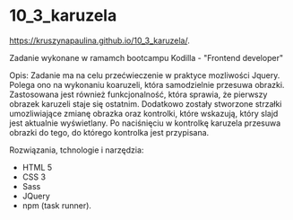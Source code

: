 # 10_3_karuzela

https://kruszynapaulina.github.io/10_3_karuzela/.

Zadanie wykonane w ramamch bootcampu Kodilla - "Frontend developer"

Opis: Zadanie ma na celu przećwieczenie w praktyce mozliwości Jquery. Polega ono na wykonaniu koaruzeli, która samodzielnie przesuwa obrazki. Zastosowana jest również funkcjonalność, która sprawia, że pierwszy obrazek karuzeli staje się ostatnim. Dodatkowo zostały stworzone strzałki umozliwiające zmianę obrazka oraz kontrolki, które wskazują, który slajd jest aktualnie wyświetlany. Po naciśnięciu w kontrolkę karuzela przesuwa obrazki do tego, do którego kontrolka jest przypisana. 

Rozwiązania, tchnologie i narzędzia:
- HTML 5
- CSS 3
- Sass
- JQuery 
- npm (task runner).
